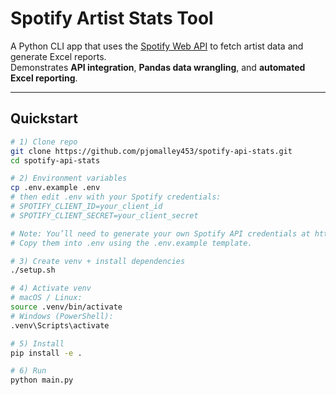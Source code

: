 # Spotify Artist Stats Tool

A Python CLI app that uses the [Spotify Web API](https://developer.spotify.com/documentation/web-api) to fetch artist data and generate Excel reports.  
Demonstrates **API integration**, **Pandas data wrangling**, and **automated Excel reporting**.

---

## Quickstart

```bash
# 1) Clone repo
git clone https://github.com/pjomalley453/spotify-api-stats.git
cd spotify-api-stats

# 2) Environment variables
cp .env.example .env
# then edit .env with your Spotify credentials:
# SPOTIFY_CLIENT_ID=your_client_id
# SPOTIFY_CLIENT_SECRET=your_client_secret

# Note: You’ll need to generate your own Spotify API credentials at https://developer.spotify.com/dashboard/.
# Copy them into .env using the .env.example template.

# 3) Create venv + install dependencies
./setup.sh

# 4) Activate venv
# macOS / Linux:
source .venv/bin/activate
# Windows (PowerShell):
.venv\Scripts\activate

# 5) Install
pip install -e .

# 6) Run
python main.py
